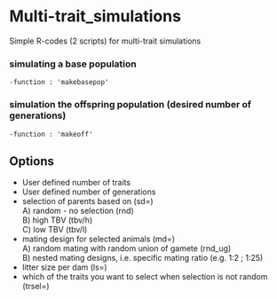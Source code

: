# Multi-trait_simulations

Simple R-codes (2 scripts) for multi-trait simulations

### simulating a base population
    -function : 'makebasepop'

### simulation the offspring population (desired number of generations)
    -function : 'makeoff'

## Options
- User defined number of traits  
- User defined number of generations  
- selection of parents based on (sd=)   
    A) random - no selection (rnd)  
    B) high TBV (tbv/h)  
    C) low TBV (tbv/l)  
- mating design for selected animals (md=)  
    A) random mating with random union of gamete (rnd_ug)  
    B) nested mating designs, i.e. specific mating ratio (e.g. 1:2 ; 1:25)  
- litter size per dam (ls=)  
- which of the traits you want to select when selection is not random (trsel=)  

